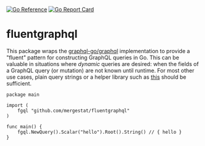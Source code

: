 [![Go Reference](https://pkg.go.dev/badge/github.com/mergestat/fluentgraphql.svg)](https://pkg.go.dev/github.com/mergestat/fluentgraphql)
[![Go Report Card](https://goreportcard.com/badge/github.com/mergestat/fluentgraphql)](https://goreportcard.com/report/github.com/mergestat/fluentgraphql)


# fluentgraphql

This package wraps the [graphql-go/graphql](https://github.com/graphql-go/graphql) implementation to provide a "fluent" pattern for constructing GraphQL queries in Go.
This can be valuable in situations where *dynamic* queries are desired: when the fields of a GraphQL query (or mutation) are not known until runtime.
For most other use cases, plain query strings or a helper library such as [this](https://github.com/shurcooL/graphql) should be sufficient.

```golang
package main

import (
    fgql "github.com/mergestat/fluentgraphql"
)

func main() {
    fgql.NewQuery().Scalar("hello").Root().String() // { hello }
}
```
